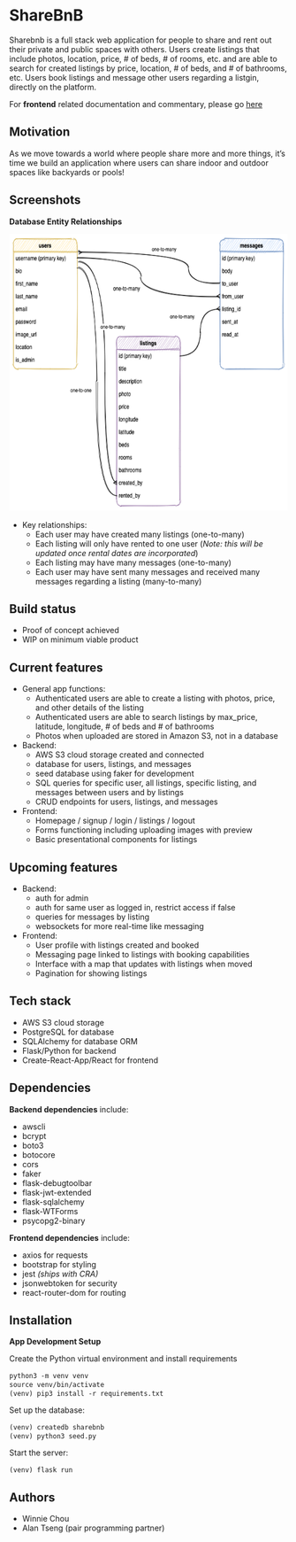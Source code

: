 # ShareBnB 

Sharebnb is a full stack web application for people to share and rent out their private and public spaces with others. Users create listings that include photos, location, price, # of beds, # of rooms, etc. and are able to search for created listings by price, location, # of beds, and # of bathrooms, etc. Users book listings and message other users regarding a listgin, directly on the platform.  

For **frontend** related documentation and commentary, please go <a href="https://github.com/Win-C/jobly-frontend">here</a> 

## Motivation

As we move towards a world where people share more and more things, it’s time we build an application where users can share indoor and outdoor spaces like backyards or pools!

## Screenshots

**Database Entity Relationships**

<img src="/static/images/database-er-diagram.png" width="600" height="500">

- Key relationships:
    - Each user may have created many listings (one-to-many)
    - Each listing will only have rented to one user (*Note: this will be updated once rental dates are incorporated*)
    - Each listing may have many messages (one-to-many)
    - Each user may have sent many messages and received many messages regarding a listing (many-to-many)

## Build status
- Proof of concept achieved
- WIP on minimum viable product

## Current features
- General app functions:
    - Authenticated users are able to create a listing with photos, price, and other details of the listing
    - Authenticated users are able to search listings by max_price, latitude, longitude, # of beds and # of bathrooms
    - Photos when uploaded are stored in Amazon S3, not in a database
- Backend:
    - AWS S3 cloud storage created and connected
    - database for users, listings, and messages
    - seed database using faker for development
    - SQL queries for specific user, all listings, specific listing, and messages between users and by listings
    - CRUD endpoints for users, listings, and messages
- Frontend: 
    - Homepage / signup / login / listings / logout
    - Forms functioning including uploading images with preview
    - Basic presentational components for listings

## Upcoming features
- Backend:
    - auth for admin
    - auth for same user as logged in, restrict access if false
    - queries for messages by listing
    - websockets for more real-time like messaging
- Frontend:
    - User profile with listings created and booked 
    - Messaging page linked to listings with booking capabilities
    - Interface with a map that updates with listings when moved
    - Pagination for showing listings

## Tech stack
- AWS S3 cloud storage
- PostgreSQL for database
- SQLAlchemy for database ORM
- Flask/Python for backend
- Create-React-App/React for frontend

## Dependencies
**Backend dependencies** include:
- awscli
- bcrypt
- boto3
- botocore
- cors
- faker
- flask-debugtoolbar
- flask-jwt-extended
- flask-sqlalchemy
- flask-WTForms
- psycopg2-binary

**Frontend dependencies** include:
- axios for requests
- bootstrap for styling
- jest *(ships with CRA)*
- jsonwebtoken for security
- react-router-dom for routing

## Installation
**App Development Setup**

Create the Python virtual environment and install requirements
```console
python3 -m venv venv
source venv/bin/activate
(venv) pip3 install -r requirements.txt
```

Set up the database:
```console
(venv) createdb sharebnb
(venv) python3 seed.py
```

Start the server:
```console
(venv) flask run
```

## Authors
- Winnie Chou
- Alan Tseng (pair programming partner)
